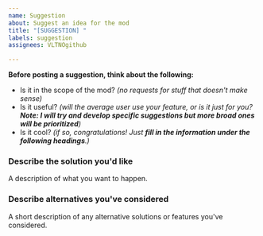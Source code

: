 ```yaml
---
name: Suggestion
about: Suggest an idea for the mod
title: "[SUGGESTION] "
labels: suggestion
assignees: VLTNOgithub

---
```


**Before posting a suggestion, think about the following:**
 - Is it in the scope of the mod? *(no requests for stuff that doesn't make sense)*
 - Is it useful? *(will the average user use your feature, or is it just for you? **Note: I will try and develop specific suggestions but more broad ones will be prioritized**)*
 - Is it cool? *(if so, congratulations! Just **fill in the information under the following headings**.)*

### **Describe the solution you'd like**
A description of what you want to happen.

### **Describe alternatives you've considered**
A short description of any alternative solutions or features you've considered.
